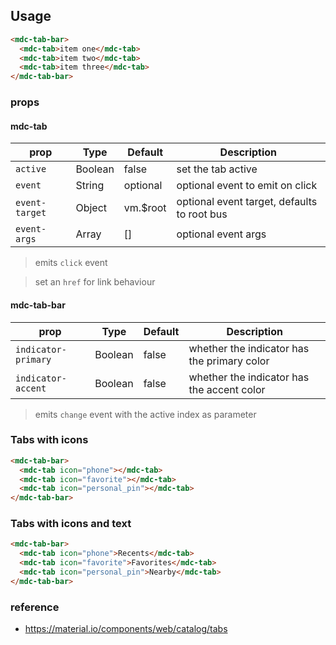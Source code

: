 ## Usage

```html
<mdc-tab-bar>
  <mdc-tab>item one</mdc-tab>              
  <mdc-tab>item two</mdc-tab>              
  <mdc-tab>item three</mdc-tab>              
</mdc-tab-bar>
```

### props

#### mdc-tab

| prop | Type | Default | Description |
|-------|------|---------|-------------|
|`active`|Boolean| false | set the tab active |
|`event`|String| optional | optional event to emit on click  |
|`event-target`|Object| vm.$root | optional event target, defaults to root bus |
|`event-args`|Array| [] | optional event args |

> emits `click` event

> set an `href` for link behaviour

#### mdc-tab-bar

| prop | Type | Default | Description |
|-------|------|---------|-------------|
|`indicator-primary`|Boolean| false | whether the indicator has the primary color |
|`indicator-accent`|Boolean| false | whether the indicator has the accent color  |

> emits `change` event with the active index as parameter


### Tabs with icons

```html
<mdc-tab-bar>
  <mdc-tab icon="phone"></mdc-tab>
  <mdc-tab icon="favorite"></mdc-tab>
  <mdc-tab icon="personal_pin"></mdc-tab>
</mdc-tab-bar>
```

### Tabs with icons and text

```html
<mdc-tab-bar>
  <mdc-tab icon="phone">Recents</mdc-tab>
  <mdc-tab icon="favorite">Favorites</mdc-tab>
  <mdc-tab icon="personal_pin">Nearby</mdc-tab>
</mdc-tab-bar>
```

### reference
- <https://material.io/components/web/catalog/tabs>
